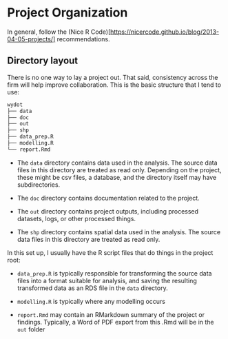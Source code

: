 # Project Organization

In general, follow the (Nice R Code)[https://nicercode.github.io/blog/2013-04-05-projects/] recommendations.

## Directory layout

There is no one way to lay a project out. That said, consistency across the firm will help improve collaboration. This is the basic structure that I tend to use:

```bash
wydot
├── data
├── doc
├── out
├── shp
├── data_prep.R
├── modelling.R
└── report.Rmd
```

* The `data` directory contains data used in the analysis. The source data files in this directory are treated as read only. Depending on the project, these might be csv files, a database, and the directory itself may have subdirectories.

* The `doc` directory contains documentation related to the project. 

* The `out` directory contains project outputs, including processed datasets, logs, or other processed things.

* The `shp` directory contains spatial data used in the analysis. The source data files in this directory are treated as read only.

In this set up, I usually have the R script files that do things in the project root:

* `data_prep.R` is typically responsible for transforming the source data files into a format suitable for analysis, and saving the resulting transformed data as an RDS file in the `data` directory.

* `modelling.R` is typically where any modelling occurs

* `report.Rmd` may contain an RMarkdown summary of the project or findings. Typically, a Word of PDF export from this .Rmd will be in the `out` folder